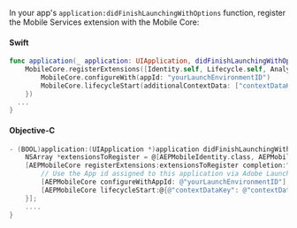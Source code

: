 In your app's `application:didFinishLaunchingWithOptions` function, register the Mobile Services extension with the Mobile Core:

#### Swift

```swift
func application(_ application: UIApplication, didFinishLaunchingWithOptions launchOptions: [UIApplication.LaunchOptionsKey: Any]?) -> Bool {
    MobileCore.registerExtensions([Identity.self, Lifecycle.self, Analytics.self,  AEPMobileServices.self], {
        MobileCore.configureWith(appId: "yourLaunchEnvironmentID")
        MobileCore.lifecycleStart(additionalContextData: ["contextDataKey": "contextDataVal"])
    })
  ...
}
```

#### Objective-C

```objectivec
- (BOOL)application:(UIApplication *)application didFinishLaunchingWithOptions:(NSDictionary *)launchOptions {
    NSArray *extensionsToRegister = @[AEPMobileIdentity.class, AEPMobileLifecycle.class, AEPMobileAnalytics.class, AEPMobileServices.class];
    [AEPMobileCore registerExtensions:extensionsToRegister completion:^{
        // Use the App id assigned to this application via Adobe Launch
        [AEPMobileCore configureWithAppId: @"yourLaunchEnvironmentID"];
        [AEPMobileCore lifecycleStart:@{@"contextDataKey": @"contextDataVal"}];
    }];
    ....
}
```